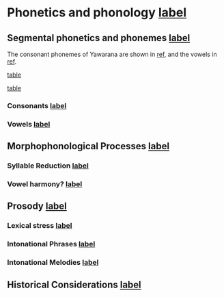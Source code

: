 # Phonetics and phonology [label](phono)

## Segmental phonetics and phonemes [label](sec:segmental)
The consonant phonemes of Yawarana are shown in [ref](tab:consonants), and the vowels in [ref](tab:vowels).

[table](consonants)

[table](vowels)

### Consonants [label](sec:consonants)

### Vowels [label](sec:vowels)

## Morphophonological Processes [label](sec:morphophono)

### Syllable Reduction [label](sec:sylred)

### Vowel harmony? [label](sec:vowelharm)

## Prosody [label](sec:prosody)

### Lexical stress [label](sec:stress)

### Intonational Phrases [label](sec:intphrases)

### Intonational Melodies [label](sec:intmelodies)

## Historical Considerations [label](sec:histphono)